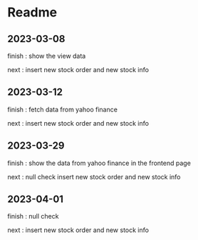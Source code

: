 # Readme

## 2023-03-08

finish : show the view data

next : insert new stock order and new stock info

## 2023-03-12

finish : fetch data from yahoo finance

next : insert new stock order and new stock info

## 2023-03-29

finish :
show the data from yahoo finance in the frontend page

next :
null check
insert new stock order and new stock info

## 2023-04-01

finish :
null check

next :
insert new stock order and new stock info
